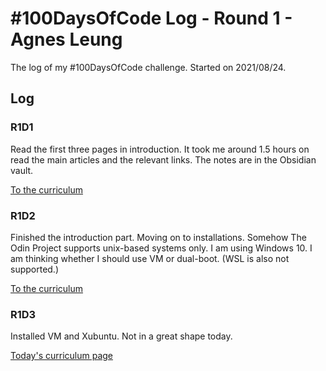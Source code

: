 # #100DaysOfCode Log - Round 1 - Agnes Leung

The log of my #100DaysOfCode challenge. Started on 2021/08/24.

## Log

### R1D1 
Read the first three pages in introduction. It took me around 1.5 hours on read the main articles and the relevant links. The notes are in the Obsidian vault.  

[To the curriculum](https://www.theodinproject.com/paths/foundations/courses/foundations#introduction)

### R1D2
Finished the introduction part. Moving on to installations. Somehow The Odin Project supports unix-based systems only. I am using Windows 10. I am thinking whether I should use VM or dual-boot. (WSL is also not supported.)

 [To the curriculum](https://www.theodinproject.com/paths/foundations/courses/foundations#installations)
 
### R1D3
Installed VM and Xubuntu. Not in a great shape today.

[Today's curriculum page](https://www.theodinproject.com/paths/foundations/courses/foundations/lessons/prerequisites)
